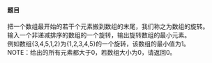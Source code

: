 #### 题目
把一个数组最开始的若干个元素搬到数组的末尾，我们称之为数组的旋转。\
输入一个非递减排序的数组的一个旋转，输出旋转数组的最小元素。\
例如数组{3,4,5,1,2}为{1,2,3,4,5}的一个旋转，该数组的最小值为1。\
NOTE：给出的所有元素都大于0，若数组大小为0，请返回0。
